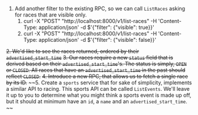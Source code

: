 1. Add another filter to the existing RPC, so we can call `ListRaces` asking for races that are visible only.
      1. curl -X "POST" "http://localhost:8000/v1/list-races" -H 'Content-Type: application/json' -d $'{"filter": {"visible": true}}'
      2. curl -X "POST" "http://localhost:8000/v1/list-races" -H 'Content-Type: application/json' -d $'{"filter": {"visible": false}}'

~~2. We'd like to see the races returned, ordered by their `advertised_start_time`~~
~~3. Our races require a new `status` field that is derived based on their `advertised_start_time`'s. The status is simply, `OPEN` or `CLOSED`. All races that have an `advertised_start_time` in the past should reflect `CLOSED`.~~
~~4. Introduce a new RPC, that allows us to fetch a single race by its ID.~~
~~5. Create a `sports` service that for sake of simplicity, implements a similar API to racing. This sports API can be called `ListEvents`. We'll leave it up to you to determine what you might think a sports event is made up off, but it should at minimum have an `id`, a `name` and an `advertised_start_time`. ~~
